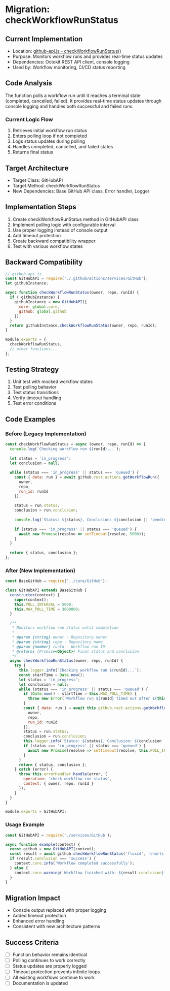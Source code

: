 # Migration: checkWorkflowRunStatus

## Current Implementation
- Location: [github-api.js - checkWorkflowRunStatus()](https://github.com/fluxcd/charts/blob/main/.github/scripts/github-api.js#L148-L170)
- Purpose: Monitors workflow runs and provides real-time status updates
- Dependencies: Octokit REST API client, console logging
- Used by: Workflow monitoring, CI/CD status reporting

## Code Analysis
The function polls a workflow run until it reaches a terminal state (completed, cancelled, failed). It provides real-time status updates through console logging and handles both successful and failed runs.

### Current Logic Flow
1. Retrieves initial workflow run status
2. Enters polling loop if not completed
3. Logs status updates during polling
4. Handles completed, cancelled, and failed states
5. Returns final status

## Target Architecture
- Target Class: GitHubAPI
- Target Method: checkWorkflowRunStatus
- New Dependencies: Base GitHub API class, Error handler, Logger

## Implementation Steps
1. Create checkWorkflowRunStatus method in GitHubAPI class
2. Implement polling logic with configurable interval
3. Use proper logging instead of console output
4. Add timeout protection
5. Create backward compatibility wrapper
6. Test with various workflow states

## Backward Compatibility
```javascript
// github-api.js
const GitHubAPI = require('./.github/actions/services/GitHub');
let githubInstance;

async function checkWorkflowRunStatus(owner, repo, runId) {
  if (!githubInstance) {
    githubInstance = new GitHubAPI({
      core: global.core,
      github: global.github
    });
  }
  return githubInstance.checkWorkflowRunStatus(owner, repo, runId);
}

module.exports = {
  checkWorkflowRunStatus,
  // other functions...
};
```

## Testing Strategy
1. Unit test with mocked workflow states
2. Test polling behavior
3. Test status transitions
4. Verify timeout handling
5. Test error conditions

## Code Examples

### Before (Legacy Implementation)
```javascript
const checkWorkflowRunStatus = async (owner, repo, runId) => {
  console.log(`Checking workflow run ${runId}...`);
  
  let status = 'in_progress';
  let conclusion = null;
  
  while (status === 'in_progress' || status === 'queued') {
    const { data: run } = await github.rest.actions.getWorkflowRun({
      owner,
      repo,
      run_id: runId
    });
    
    status = run.status;
    conclusion = run.conclusion;
    
    console.log(`Status: ${status}, Conclusion: ${conclusion || 'pending'}`);
    
    if (status === 'in_progress' || status === 'queued') {
      await new Promise(resolve => setTimeout(resolve, 5000));
    }
  }
  
  return { status, conclusion };
};
```

### After (New Implementation)
```javascript
const BaseGitHub = require('../core/GitHub');

class GitHubAPI extends BaseGitHub {
  constructor(context) {
    super(context);
    this.POLL_INTERVAL = 5000;
    this.MAX_POLL_TIME = 3600000;
  }

  /**
   * Monitors workflow run status until completion
   * 
   * @param {string} owner - Repository owner
   * @param {string} repo - Repository name
   * @param {number} runId - Workflow run ID
   * @returns {Promise<Object>} Final status and conclusion
   */
  async checkWorkflowRunStatus(owner, repo, runId) {
    try {
      this.logger.info(`Checking workflow run ${runId}...`);
      const startTime = Date.now();
      let status = 'in_progress';
      let conclusion = null;
      while (status === 'in_progress' || status === 'queued') {
        if (Date.now() - startTime > this.MAX_POLL_TIME) {
          throw new Error(`Workflow run ${runId} timed out after ${this.MAX_POLL_TIME / 1000} seconds`);
        }
        const { data: run } = await this.github.rest.actions.getWorkflowRun({
          owner,
          repo,
          run_id: runId
        });
        status = run.status;
        conclusion = run.conclusion;
        this.logger.info(`Status: ${status}, Conclusion: ${conclusion || 'pending'}`);
        if (status === 'in_progress' || status === 'queued') {
          await new Promise(resolve => setTimeout(resolve, this.POLL_INTERVAL));
        }
      }
      return { status, conclusion };
    } catch (error) {
      throw this.errorHandler.handle(error, {
        operation: 'check workflow run status',
        context: { owner, repo, runId }
      });
    }
  }
}

module.exports = GitHubAPI;
```

### Usage Example
```javascript
const GitHubAPI = require('./services/GitHub');

async function example(context) {
  const github = new GitHubAPI(context);
  const result = await github.checkWorkflowRunStatus('fluxcd', 'charts', 12345);
  if (result.conclusion === 'success') {
    context.core.info('Workflow completed successfully');
  } else {
    context.core.warning(`Workflow finished with: ${result.conclusion}`);
  }
}
```

## Migration Impact
- Console output replaced with proper logging
- Added timeout protection
- Enhanced error handling
- Consistent with new architecture patterns

## Success Criteria
- [ ] Function behavior remains identical
- [ ] Polling continues to work correctly
- [ ] Status updates are properly logged
- [ ] Timeout protection prevents infinite loops
- [ ] All existing workflows continue to work
- [ ] Documentation is updated

